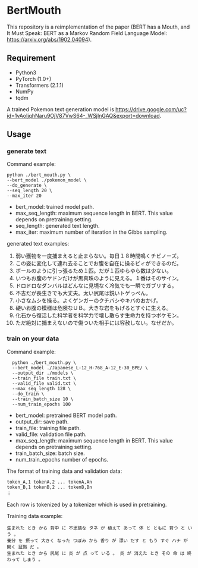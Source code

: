 # BertMouth
This repository is a reimplementation of the paper (BERT has a Mouth, and It Must Speak: BERT as a Markov Random Field Language Model: https://arxiv.org/abs/1902.04094).
                                      
## Requirement
- Python3
- PyTorch (1.0+)
- Transformers (2.1.1)
- NumPy
- tqdm 

A trained Pokemon text generation model is https://drive.google.com/uc?id=1vAoIjqhNaru9OjV87VwS64-_WSjInGAQ&export=download.
                                                                                                                                                                      
## Usage                                                                                                                                                                                                   
### generate text

Command example:
```
python ./bert_mouth.py \
--bert_model ./pokemon_model \
--do_generate \
--seq_length 20 \
--max_iter 20
```

- bert_model: trained model path.                                                                                                                                                                     
- max_seq_length: maximum sequence length in BERT. This value depends on pretraining setting. 
- seq_length: generated text length.
- max_iter: maximum number of iteration in the Gibbs sampling.

generated text examples:
1. 弱い獲物を一度捕まえると止まらない。毎日１８時間鳴くチビノーズ。
2. この姿に変化して連れ去ることでお腹を自在に操るピィができるのだ。
3. ボールのように引っ張るため１匹。だが１匹ゆらゆら数は少ない。
4. いつもお腹のヤドンだけが黒真珠のように見える。１番はそのサイン。
5. ドロドロなダンバルはどんなに見境なく冷気でも一瞬でガブリする。
6. 不吉だが長生きでも大丈夫。太い尻尾は鋭いトゲっぺん。
7. 小さなムシを操る。よくゲンガーのクチバシやキバのおかげ。
8. 硬いお腹の模様は危険なＵＢ。大きな岩をもげるとすぐに生える。
9. 化石から復活した科学者を科学力で壊し散らす生命力を持つポケモン。
10. ただ絶対に捕まえないので傷ついた相手には容赦しない。なぜだか。


### train on your data 

Command example:
```
  python ./bert_mouth.py \
  --bert_model ./Japanese_L-12_H-768_A-12_E-30_BPE/ \                                                                                                                                               
  --output_dir ./models \
  --train_file train.txt \
  --valid_file valid.txt \
  --max_seq_length 128 \
  --do_train \
  --train_batch_size 10 \
  --num_train_epochs 100
  ```

- bert_model: pretrained BERT model path.
- output_dir: save path.
- train_file: training file path.
- valid_file: validation file path.
- max_seq_length: maximum sequence length in BERT. This value depends on pretraining setting. 
- train_batch_size: batch size.
- num_train_epochs number of epochs.

The format of training data and validation data: 
```
token_A,1 tokenA,2 ... tokenA,An
token_B,1 tokenB,2 ... tokenB,Bn
︙
```
Each row is tokenized by a tokenizer which is used in pretraining.

Training data example:
```
生まれた とき から 背中 に 不思議な タネ が 植えて あって 体 と ともに 育つ と いう 。
養分 を 摂って 大きく なった つぼみ から 香り が 漂い だす と もう すぐ ハナ が 開く 証拠 だ 。
生まれた とき から 尻尾 に 炎 が 点 って いる 。 炎 が 消えた とき その 命 は 終わって しまう 。
```

